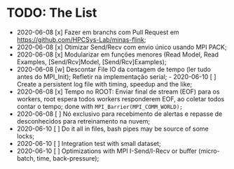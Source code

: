 # TODO: __The List__

- 2020-06-08 [x] Fazer em branchs com Pull Request em https://github.com/HPCSys-Lab/minas-flink;
- 2020-06-08 [x] Otimizar Send/Recv com envio único usando MPI PACK;
- 2020-06-08 [x] Modularizar em funções menores (Read Model, Read Examples, [Send/Rcv]Model, [Send/Rcv]Examples);
- 2020-06-08 [w] Descontar File IO da contagem de tempo (ler tudo antes do MPI_Init); Refletir na implementação serial;
        - 2020-06-10 [ ] Create a persistent log file with timing, speedup and the like;
- 2020-06-08 [x] Tempo no ROOT: Enviar final de stream (EOF) para os workers,
        root espera todos workers responderem EOF, ao coletar todos contar o tempo;
        done with ``` MPI_Barrier(MPI_COMM_WORLD); ```
- 2020-06-08 [ ] Nó exclusivo para recebimento de alertas e repasse de desconhecidos para retreinamento na nuvem;
- 2020-06-10 [ ] Do it all in files, bash pipes may be source of some locks;
- 2020-06-10 [ ] Integration test with small dataset;
- 2020-06-10 [ ] Optimizations with MPI I-Send/I-Recv or buffer (micro-batch, time, back-pressure);

